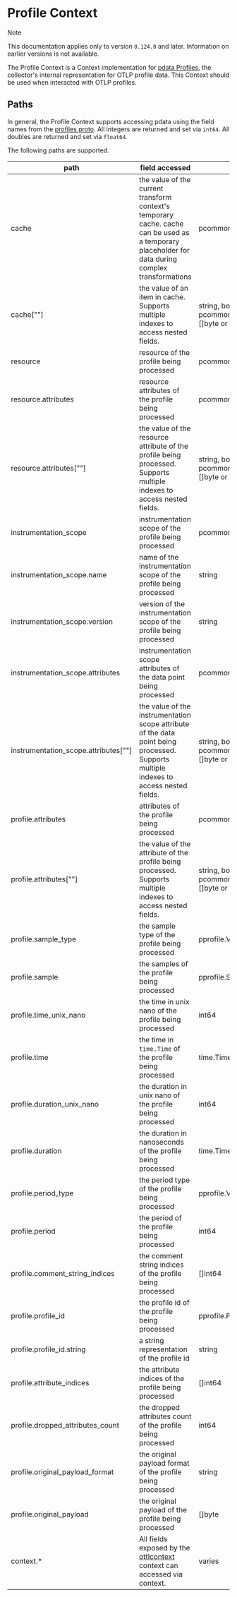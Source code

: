 # Profile Context

> [!NOTE]
> This documentation applies only to version `0.124.0` and later. Information on earlier versions is not available.

The Profile Context is a Context implementation for [pdata Profiles](https://github.com/open-telemetry/opentelemetry-collector/tree/main/pdata/pprofile), the collector's internal representation for OTLP profile data.  This Context should be used when interacted with OTLP profiles.

## Paths
In general, the Profile Context supports accessing pdata using the field names from the [profiles proto](https://github.com/open-telemetry/opentelemetry-proto/blob/main/opentelemetry/proto/profiles/v1development/profiles.proto).  All integers are returned and set via `int64`.  All doubles are returned and set via `float64`.

The following paths are supported.

| path                                   | field accessed                                                                                                                                                                       | type                                                                    |
|----------------------------------------|--------------------------------------------------------------------------------------------------------------------------------------------------------------------------------------|-------------------------------------------------------------------------|
| cache                                  | the value of the current transform context's temporary cache. cache can be used as a temporary placeholder for data during complex transformations                                   | pcommon.Map                                                             |
| cache\[""\]                            | the value of an item in cache. Supports multiple indexes to access nested fields.                                                                                                    | string, bool, int64, float64, pcommon.Map, pcommon.Slice, []byte or nil |
| resource                               | resource of the profile being processed                                                                                                                                              | pcommon.Resource                                                        |
| resource.attributes                    | resource attributes of the profile being processed                                                                                                                                   | pcommon.Map                                                             |
| resource.attributes\[""\]              | the value of the resource attribute of the profile being processed. Supports multiple indexes to access nested fields.                                                               | string, bool, int64, float64, pcommon.Map, pcommon.Slice, []byte or nil |
| instrumentation_scope                  | instrumentation scope of the profile being processed                                                                                                                                 | pcommon.InstrumentationScope                                            |
| instrumentation_scope.name             | name of the instrumentation scope of the profile being processed                                                                                                                     | string                                                                  |
| instrumentation_scope.version          | version of the instrumentation scope of the profile being processed                                                                                                                  | string                                                                  |
| instrumentation_scope.attributes       | instrumentation scope attributes of the data point being processed                                                                                                                   | pcommon.Map                                                             |
| instrumentation_scope.attributes\[""\] | the value of the instrumentation scope attribute of the data point being processed. Supports multiple indexes to access nested fields.                                               | string, bool, int64, float64, pcommon.Map, pcommon.Slice, []byte or nil |
| profile.attributes                     | attributes of the profile being processed                                                                                                                                            | pcommon.Map                                                             |
| profile.attributes\[""\]               | the value of the attribute of the profile being processed. Supports multiple indexes to access nested fields.                                                                        | string, bool, int64, float64, pcommon.Map, pcommon.Slice, []byte or nil |
| profile.sample_type                    | the sample type of the profile being processed                                                                                                                                       | pprofile.ValueType                                                      |
| profile.sample                         | the samples of the profile being processed                                                                                                                                           | pprofile.SampleSlice                                                    |
| profile.time_unix_nano                 | the time in unix nano of the profile being processed                                                                                                                                 | int64                                                                   |
| profile.time                           | the time in `time.Time` of the profile being processed                                                                                                                               | time.Time                                                               |
| profile.duration_unix_nano             | the duration in unix nano of the profile being processed                                                                                                                             | int64                                                                   |
| profile.duration                       | the duration in nanoseconds of the profile being processed                                                                                                                           | time.Time                                                               |
| profile.period_type                    | the period type of the profile being processed                                                                                                                                       | pprofile.ValueType                                                      |
| profile.period                         | the period of the profile being processed                                                                                                                                            | int64                                                                   |
| profile.comment_string_indices         | the comment string indices of the profile being processed                                                                                                                            | []int64                                                                 |
| profile.profile_id                     | the profile id of the profile being processed                                                                                                                                        | pprofile.ProfileID                                                      |
| profile.profile_id.string              | a string representation of the profile id                                                                                                                                            | string                                                                  |
| profile.attribute_indices              | the attribute indices of the profile being processed                                                                                                                                 | []int64                                                                 |
| profile.dropped_attributes_count       | the dropped attributes count of the profile being processed                                                                                                                          | int64                                                                   |
| profile.original_payload_format        | the original payload format of the profile being processed                                                                                                                           | string                                                                  |
| profile.original_payload               | the original payload of the profile being processed                                                                                                                                  | []byte                                                                  |
| context.*                              | All fields exposed by the [ottlcontext](https://github.com/open-telemetry/opentelemetry-collector-contrib/tree/main/pkg/ottl/contexts/ottlcontext) context can accessed via context. | varies                                                                  |